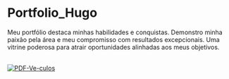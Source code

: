 # Portfolio_Hugo
Meu portfólio destaca minhas habilidades e conquistas. Demonstro minha paixão pela área e meu compromisso com resultados excepcionais. Uma vitrine poderosa para atrair oportunidades alinhadas aos meus objetivos.
  <div style="display: inline_block"><br>
     <a href="#"><img src="https://a.imagem.app/bEnLWJ.png" alt="PDF-Ve-culos" border="0" /></a>
  </div>
